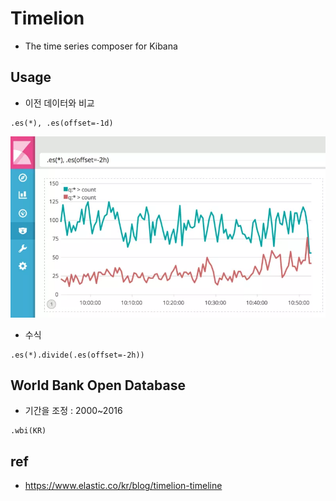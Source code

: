 # Timelion
* The time series composer for Kibana

## Usage
* 이전 데이터와 비교
```
.es(*), .es(offset=-1d)
```
<img src="images/timelion-01-offset.webp" alt="offset">

* 수식
```
.es(*).divide(.es(offset=-2h))
```

## World Bank Open Database
* 기간을 조정 : 2000~2016
```
.wbi(KR)
```

## ref
* https://www.elastic.co/kr/blog/timelion-timeline
